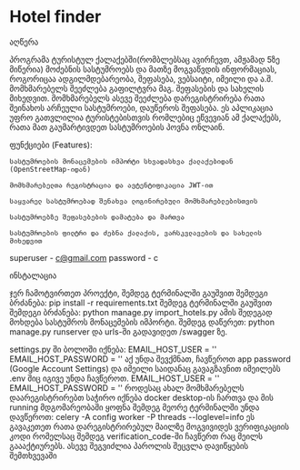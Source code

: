 # Hotel finder

  აღწერა

პროგრამა ტურისტულ ქალაქებში(რომბლებსაც ავირჩევთ, ამჟამად 5ზე მიწერია) მოძებნის სასტუმროებს და მათზე მოგვაწვდის
ინფორმაციას, როგორიცაა ადგილმდებარეობა, შეფასება, ვებსაიტი, იმეილი და ა.შ. 
მომხმარებელს შეეძლება გაფილტვრა მაგ. შეფასების და სახელის
მიხედვით. მომხმარებელს ასევე შეეძლება დარეგისტრირება რათა
შეინახოს არჩეული სასტუმროები, დაუწეროს შეფასება. ეს აპლიკაცია უფრო
გათვლილია ტურისტებისთვის რომლებიც ეწვევიან ამ ქალაქებს, რათა მათ
გაუმარტივდეთ სასტუმროების პოვნა ონლაინ.



  ფუნქციები (Features):

    სასტუმროების მონაცემების იმპორტი სხვადასხვა ქალაქებიდან (OpenStreetMap-იდან)

    მომხმარებელთა რეგისტრაცია და ავტენტიფიკაცია JWT-ით

    საყვარელ სასტუმროებად შენახვა ლოგინირებული მომხმარებლებისთვის

    სასტუმროებზე შეფასებების დამატება და მართვა

    სასტუმროების ფილტრი და ძებნა ქალაქის, ვარსკვლავების და სახელის მიხედვით



superuser - c@gmail.com
password - c

  ინსტალაცია

ჯერ ჩამოტვირთეთ პროექტი, შემდეგ ტერმინალში გაუშვით შემდეგი ბრძანება: pip install -r requirements.txt
შემდეგ ტერმინალში გაუშვით შემდეგი ბრძანება: python manage.py import_hotels.py 
ამის შედეგად მოხდება სასტუმროს მონაცემების იმპორტი. შემდეგ დაწერეთ: python manage.py runserver და urls-ში გადავიდეთ /swagger ზე.

settings.py ში ბოლოში იქნება:
EMAIL_HOST_USER = ''
EMAIL_HOST_PASSWORD = ''
აქ უნდა შევქმნათ, ჩავწეროთ app password (Google Account Settings) და იმეილი საიდანაც გავაგზავნით იმეილებს
.env შიც იგივე უნდა ჩავწეროთ. EMAIL_HOST_USER = '' EMAIL_HOST_PASSWORD = ''
როდესაც ახალ მომხმარებელს დაარეგისტრირებთ საჭირო იქნება  docker desktop-ის ჩართვა და მის running მდგომარეობაში ყოფნა
შემდეგ მეორე ტერმინალში უნდა დავწეროთ: celery   -A   config   worker -P threads  --loglevel=info
ეს გავაკეთეთ რათა დარეგისტრირებულ მაილზე მოგვივიდეს ვერიფიკაციის კოდი რომელსაც შემდეგ verification_code-ში ჩავწერთ რაც მეილს გაააქტიურებს.
ასევე შეგვიძლია პაროლის შეცვლა დავიწყების შემთხვევაში 





  




    
